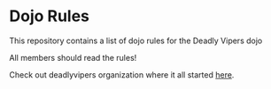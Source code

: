 Dojo Rules
==========

This repository contains a list of dojo rules for the Deadly Vipers dojo

All members should read the rules!

Check out deadlyvipers organization where it all started [here](https://github.com/deadlyvipers).
